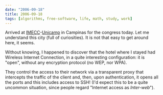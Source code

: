 ```yaml
---
date: "2006-09-18"
title: 2006-09-18
tags: [algorithms, free-software, life, math, study, work]
---
```

Arrived at
[IMECC](http://www.ime.unicamp.br/)-[Unicamp](http://www.unicamp.br/)
in Campinas for the congress today. Let me understand this city
(full of curiosities). It is not that easy to get around here, it
seems.

Without knowing, I happened to discover that the hotel where I
stayed had Wireless Internet Connection, in a quite interesting
configuration: it is "open", without any encryption protocol (no
WEP, nor WPA).

They control the access to their network via a transparent proxy
that intercepts the traffic of the client and, then, upon
authentication, it opens all the ports and this includes access to
SSH! (I'd expect this to be a quite uncommon situation, since
people regard "Internet access as *Inter-web*").


